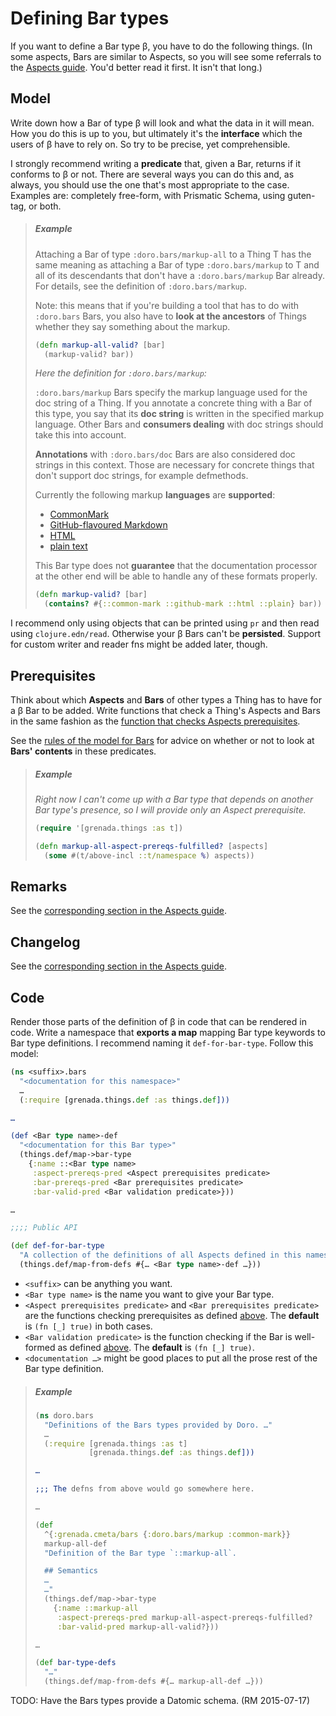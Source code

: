# Defining Bar types

If you want to define a Bar type β, you have to do the following things. (In
some aspects, Bars are similar to Aspects, so you will see some referrals to the
[Aspects guide](AspectsImp.md). You'd better read it first. It isn't that long.)

## Model

Write down how a Bar of type β will look and what the data in it will mean. How
you do this is up to you, but ultimately it's the **interface** which the users
of β have to rely on. So try to be precise, yet comprehensible.

I strongly recommend writing a **predicate** that, given a Bar, returns if it
conforms to β or not. There are several ways you can do this and, as always, you
should use the one that's most appropriate to the case. Examples are: completely
free-form, with Prismatic Schema, using guten-tag, or both.

> ##### Example
>
> Attaching a Bar of type `:doro.bars/markup-all` to a Thing T has the same
> meaning as attaching a Bar of type `:doro.bars/markup` to T and all of its
> descendants that  don't have a `:doro.bars/markup` Bar already. For details,
> see the definition of `:doro.bars/markup`.
>
> Note: this means that if you're building a tool that has to do with
> `:doro.bars` Bars, you also have to **look at the ancestors** of Things
> whether they say something about the markup.
>
> ```clojure
> (defn markup-all-valid? [bar]
>   (markup-valid? bar))
> ```
>
> *Here the definition for `:doro.bars/markup`:*
>
> `:doro.bars/markup` Bars specify the markup language used for the doc string
> of a Thing. If you annotate a concrete thing with a Bar of this type, you say
> that its **doc string** is written in the specified markup language. Other
> Bars and **consumers dealing** with doc strings should take this into account.
>
> **Annotations** with `:doro.bars/doc` Bars are also considered doc strings in
> this context. Those are necessary for concrete things that don't support doc
> strings, for example defmethods.
>
> Currently the following markup **languages** are **supported**:
>
>  - [CommonMark](http://commonmark.org/)
>  - [GitHub-flavoured
>    Markdown](https://help.github.com/articles/github-flavored-markdown/)
>  - [HTML](http://www.w3.org/TR/html/)
>  - [plain text](http://www.unicode.org/versions/Unicode6.1.0/ch02.pdf)
>
> This Bar type does not **guarantee** that the documentation processor at the
> other end will be able to handle any of these formats properly.
>
> ```clojure
> (defn markup-valid? [bar]
>   (contains? #{::common-mark ::github-mark ::html ::plain} bar))
> ```

I recommend only using objects that can be printed using `pr` and then read
using `clojure.edn/read`. Otherwise your β Bars can't be **persisted**. Support
for custom writer and reader fns might be added later, though.

## Prerequisites

Think about which **Aspects** and **Bars** of other types a Thing has to have
for a β Bar to be added. Write functions that check a Thing's Aspects and Bars
in the same fashion as the [function that checks Aspects
prerequisites](AspectsImp.md#prerequisites).

See the [rules of the model for Bars](NewModel.md#more-on-bars) for advice on
whether or not to look at **Bars' contents** in these predicates.

> ##### Example
>
> *Right now I can't come up with a Bar type that depends on another Bar type's
> presence, so I will provide only an Aspect prerequisite.*
>
> ```clojure
> (require '[grenada.things :as t])
>
> (defn markup-all-aspect-prereqs-fulfilled? [aspects]
>   (some #(t/above-incl ::t/namespace %) aspects))
> ```


## Remarks

See the [corresponding section in the Aspects guide](AspectsImp.md#remarks).

## Changelog

See the [corresponding section in the Aspects guide](AspectsImp.md#changelog).

## Code

Render those parts of the definition of β in code that can be rendered in code.
Write a namespace that **exports a map** mapping Bar type keywords to Bar type
definitions. I recommend naming it `def-for-bar-type`. Follow this model:

```clojure
(ns <suffix>.bars
  "<documentation for this namespace>"
  …
  (:require [grenada.things.def :as things.def]))

…

(def <Bar type name>-def
  "<documentation for this Bar type>"
  (things.def/map->bar-type
    {:name ::<Bar type name>
     :aspect-prereqs-pred <Aspect prerequisites predicate>
     :bar-prereqs-pred <Bar prerequisites predicate>
     :bar-valid-pred <Bar validation predicate>}))

…

;;;; Public API

(def def-for-bar-type
  "A collection of the definitions of all Aspects defined in this namespace."
  (things.def/map-from-defs #{… <Bar type name>-def …}))
```

 - `<suffix>` can be anything you want.
 - `<Bar type name>` is the name you want to give your Bar type.
 - `<Aspect prerequisites predicate>` and `<Bar prerequisites predicate>` are
   the functions checking prerequisites as defined [above](#prerequisites).
   The **default** is `(fn [_] true)` in both cases.
 - `<Bar validation predicate>` is the function checking if the Bar is
   well-formed as defined [above](#model). The **default** is `(fn [_]
   true)`.
 - `<documentation …>` might be good places to put all the prose rest of the
   Bar type definition.

> ##### Example
>
> ```clojure
> (ns doro.bars
>   "Definitions of the Bars types provided by Doro. …"
>   …
>   (:require [grenada.things :as t]
>             [grenada.things.def :as things.def]))
>
> …
>
> ;;; The defns from above would go somewhere here.
>
> …
>
> (def
>   ^{:grenada.cmeta/bars {:doro.bars/markup :common-mark}}
>   markup-all-def
>   "Definition of the Bar type `::markup-all`.
>
>   ## Semantics
>   …
>   …"
>   (things.def/map->bar-type
>     {:name ::markup-all
>      :aspect-prereqs-pred markup-all-aspect-prereqs-fulfilled?
>      :bar-valid-pred markup-all-valid?}))
>
> …
>
> (def bar-type-defs
>   "…"
>   (things.def/map-from-defs #{… markup-all-def …}))
> ```

TODO: Have the Bars types provide a Datomic schema. (RM 2015-07-17)
